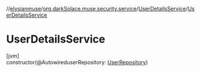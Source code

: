 //[elysianmuse](../../../index.md)/[org.darkSolace.muse.security.service](../index.md)/[UserDetailsService](index.md)/[UserDetailsService](-user-details-service.md)

# UserDetailsService

[jvm]\
constructor(@AutowireduserRepository: [UserRepository](../../org.darkSolace.muse.user.repository/-user-repository/index.md))
